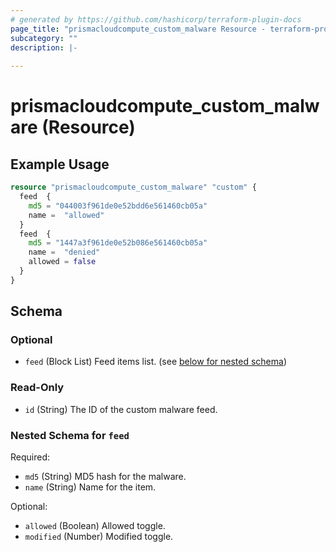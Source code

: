 ```yaml
---
# generated by https://github.com/hashicorp/terraform-plugin-docs
page_title: "prismacloudcompute_custom_malware Resource - terraform-provider-prismacloudcompute"
subcategory: ""
description: |-
  
---
```


# prismacloudcompute_custom_malware (Resource)



## Example Usage

```terraform
resource "prismacloudcompute_custom_malware" "custom" {
  feed  {
    md5 = "044003f961de0e52bdd6e561460cb05a"
    name =  "allowed"
  }
  feed  {
    md5 = "1447a3f961de0e52b086e561460cb05a"
    name =  "denied"
    allowed = false
  }
}
```

<!-- schema generated by tfplugindocs -->
## Schema

### Optional

- `feed` (Block List) Feed items list. (see [below for nested schema](#nestedblock--feed))

### Read-Only

- `id` (String) The ID of the custom malware feed.

<a id="nestedblock--feed"></a>
### Nested Schema for `feed`

Required:

- `md5` (String) MD5 hash for the malware.
- `name` (String) Name for the item.

Optional:

- `allowed` (Boolean) Allowed toggle.
- `modified` (Number) Modified toggle.


